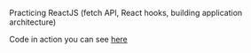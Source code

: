 Practicing ReactJS (fetch API, React hooks, building application architecture)

Code in action you can see [here](https://konstantin-bondarenko.github.io/Chucks-jokes/)